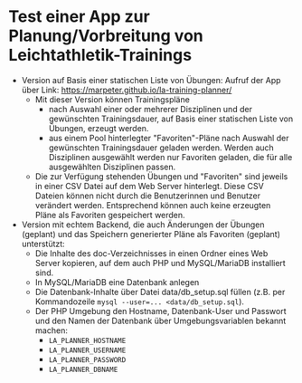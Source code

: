 # Test einer App zur Planung/Vorbreitung von Leichtathletik-Trainings

- Version auf Basis einer statischen Liste von Übungen: Aufruf der App über Link: https://marpeter.github.io/la-training-planner/
  - Mit dieser Version können Trainingspläne
    - nach Auswahl einer oder mehrerer Disziplinen und der gewünschten Trainingsdauer, auf Basis einer statischen Liste von Übungen, erzeugt werden.
    - aus einem Pool hinterlegter "Favoriten"-Pläne nach Auswahl der gewünschten Trainingsdauer geladen werden. Werden auch Disziplinen ausgewählt werden nur Favoriten geladen, die für alle ausgewählten Disziplinen passen.
  - Die zur Verfügung stehenden Übungen und "Favoriten" sind jeweils in einer CSV Datei auf dem Web Server hinterlegt. Diese CSV Dateien können nicht durch die Benutzerinnen und Benutzer verändert werden. Entsprechend können auch keine erzeugten Pläne als Favoriten gespeichert werden.
- Version mit echtem Backend, die auch Änderungen der Übungen (geplant) und das Speichern generierter Pläne als Favoriten (geplant) unterstützt:
  - Die Inhalte des doc-Verzeichnisses in einen Ordner eines Web Server kopieren, auf dem auch PHP und MySQL/MariaDB installiert sind.
  - In MySQL/MariaDB eine Datenbank anlegen
  - Die Datenbank-Inhalte über Datei data/db_setup.sql füllen (z.B. per Kommandozeile `mysql --user=... <data/db_setup.sql`).
  - Der PHP Umgebung den Hostname, Datenbank-User und Passwort und den Namen der Datenbank über Umgebungsvariablen bekannt machen:
    - `LA_PLANNER_HOSTNAME`
    - `LA_PLANNER_USERNAME`
    - `LA_PLANNER_PASSWORD`
    - `LA_PLANNER_DBNAME`  
  